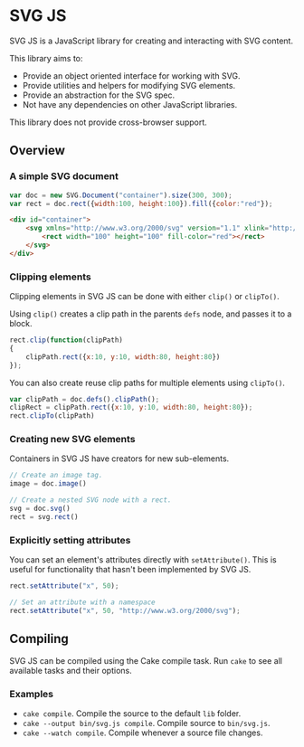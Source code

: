 # SVG JS
SVG JS is a JavaScript library for creating and interacting with SVG content.

This library aims to:

* Provide an object oriented interface for working with SVG.
* Provide utilities and helpers for modifying SVG elements.
* Provide an abstraction for the SVG spec.
* Not have any dependencies on other JavaScript libraries.

This library does not provide cross-browser support.

## Overview

### A simple SVG document

```javascript
var doc = new SVG.Document("container").size(300, 300);
var rect = doc.rect({width:100, height:100}).fill({color:"red"});
```

```html
<div id="container">
	<svg xmlns="http://www.w3.org/2000/svg" version="1.1" xlink="http://www.w3.org/1999/xlink" width="300" height="300">
		<rect width="100" height="100" fill-color="red"></rect>
	</svg>
</div>
```

### Clipping elements
Clipping elements in SVG JS can be done with either `clip()` or `clipTo()`.

Using `clip()` creates a clip path in the parents `defs` node, and passes it to a block.
```javascript
rect.clip(function(clipPath)
{
	clipPath.rect({x:10, y:10, width:80, height:80})
});
```

You can also create reuse clip paths for multiple elements using `clipTo()`.
```javascript
var clipPath = doc.defs().clipPath();
clipRect = clipPath.rect({x:10, y:10, width:80, height:80});
rect.clipTo(clipPath)
```

### Creating new SVG elements
Containers in SVG JS have creators for new sub-elements.

```javascript
// Create an image tag.
image = doc.image()

// Create a nested SVG node with a rect.
svg = doc.svg()
rect = svg.rect()
```

### Explicitly setting attributes
You can set an element's attributes directly with `setAttribute()`. This is useful for functionality that hasn't been implemented by SVG JS.

```javascript
rect.setAttribute("x", 50);

// Set an attribute with a namespace
rect.setAttribute("x", 50, "http://www.w3.org/2000/svg");
```

## Compiling
SVG JS can be compiled using the Cake compile task. Run `cake` to see all available tasks and their options.

### Examples
* `cake compile`. Compile the source to the default `lib` folder.
* `cake --output bin/svg.js compile`. Compile source to `bin/svg.js`.
* `cake --watch compile`. Compile whenever a source file changes.